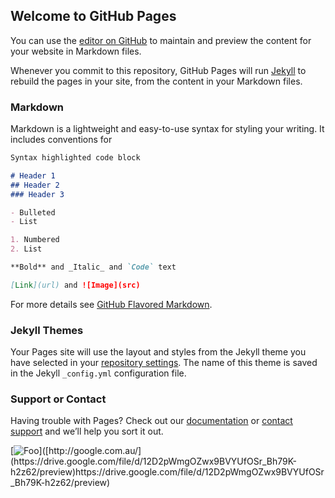 ## Welcome to GitHub Pages

You can use the [editor on GitHub](https://github.com/victorsour/victorsour.github.io/edit/main/index.md) to maintain and preview the content for your website in Markdown files.

Whenever you commit to this repository, GitHub Pages will run [Jekyll](https://jekyllrb.com/) to rebuild the pages in your site, from the content in your Markdown files.

### Markdown

Markdown is a lightweight and easy-to-use syntax for styling your writing. It includes conventions for

```markdown
Syntax highlighted code block

# Header 1
## Header 2
### Header 3

- Bulleted
- List

1. Numbered
2. List

**Bold** and _Italic_ and `Code` text

[Link](url) and ![Image](src)
```

For more details see [GitHub Flavored Markdown](https://guides.github.com/features/mastering-markdown/).

### Jekyll Themes

Your Pages site will use the layout and styles from the Jekyll theme you have selected in your [repository settings](https://github.com/victorsour/victorsour.github.io/settings/pages). The name of this theme is saved in the Jekyll `_config.yml` configuration file.

### Support or Contact

Having trouble with Pages? Check out our [documentation](https://docs.github.com/categories/github-pages-basics/) or [contact support](https://support.github.com/contact) and we’ll help you sort it out.


[![Foo]([http://www.google.com.au/images/nav_logo7.png](https://encrypted-tbn0.gstatic.com/images?q=tbn:ANd9GcR-0FgoWmmRq45WDtoLbDKYxAbYF4zsKtQhSyte4kB7sqvAjJwWEV27_LaQbCaL3VG0Pws&usqp=CAU))]([http://google.com.au/](https://drive.google.com/file/d/12D2pWmgOZwx9BVYUfOSr_Bh79K-h2z62/preview)https://drive.google.com/file/d/12D2pWmgOZwx9BVYUfOSr_Bh79K-h2z62/preview)

